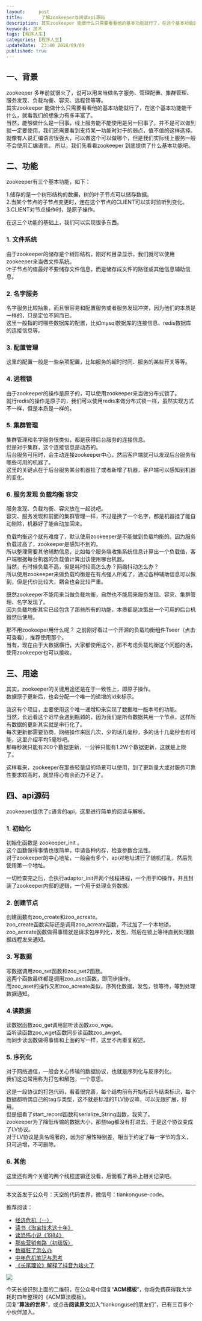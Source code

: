 ```yaml
---   
layout:     post  
title:       了解zookeeper与阅读api源码  
description: 其实zookeeper 能做什么只需要看看他的基本功能就行了，在这个基本功能能干什么，就看我们的想象力有多丰富了。      
keywords: 技术 
tags: [程序人生]  
categories: [程序人生]  
updateDate:  23:40 2018/09/09   
published: true   
---  
```



## 一、背景

zookeeper 多年前就很火了，说可以用来当做名字服务、管理配置、集群管理、服务发现、负载均衡、容灾、远程锁等等。  
其实zookeeper 能做什么只需要看看他的基本功能就行了，在这个基本功能能干什么，就看我们的想象力有多丰富了。  
当然，能够做什么是一回事，线上服务能不能使用是另一回事了，并不是可以做到就一定要使用，我们还需要看到支持某一功能时对于的弱点，值不值的这样选择。  
就像有人说汇编语言很强大，可以做这个可以做哪个，但是我们实际线上服务一般不会使用汇编语言。
所以，我们先看看zookeeper 到底提供了什么基本功能吧。  


## 二、功能


zookeeper有三个基本功能，如下：  


1.储存的是一个树形结构的数据，树的叶子节点可以储存数据。  
2.当某个节点的子节点变更时，连在这个节点的CLIENT可以实时监听到变化。  
3.CLIENT对节点操作时，是原子操作。  


在这三个功能的基础上，我们可以实现很多东西。  


### 1. 文件系统


由于zookeeper的储存是个树形结构，刚好和目录显示，我们就可以使用zookeeper来当做文件系统。  
叶子节点的值最好不要储存文件信息，而是储存成文件的路径或其他信息辅助信息。  


### 2. 名字服务  


名字服务比较抽象，而且很容易和配置服务或者服务发现冲突，因为他们的本质是一样的，只是定位不同而已。  
这里一般指的时哪些数据库的配置，比如mysql数据库的连接信息、redis数据库的连接信息等。  


### 3. 配置管理


这里的配置一般是一些杂项配置，比如服务的超时时间、服务的某些开关等等。  


### 4. 远程锁


由于zookeeper的操作是原子的，可以使用zookeeper来当做分布式锁了。  
就行redis的操作是原子的，我们可以使用redis来做分布式锁一样，虽然实现方式不一样，但是本质是一样的。  


### 5. 集群管理


集群管理和名字服务很类似，都是获得后台服务的连接信息。  
但是对于集群，这个连接信息是动态的。  
后台服务可用时，会主动连接zookeeper中心，然后客户端就可以发现后台服务有哪些可用的机器了。  
这里的关键点在于后台服务某台机器挂了或者新增了机器，客户端可以感知到机器的变化。  


### 6. 服务发现 负载均衡 容灾


服务发现、负载均衡、容灾放在一起说吧。  
容灾、服务发现和前面的集群管理一样，不过是换了一个名字，都是机器挂了能自动剔除，机器好了能自动加回来。  


负载均衡这个就有难度了，默认使用zookeeper是不能做到负载均衡的。因为服务负载过高了，zookeeper是感知不到的。  
所以整理需要其他辅助信息，比如每个服务端收集系统信息计算出一个负载值，客户端根据每台机器的负载值计算出该使用哪台机器。  
当然，有时候负载不高，但是耗时较高怎么办？网络抖动怎么办？  
所以使用zookeeper来做负载均衡是在有点强人所难了，通过各种辅助信息可以做到，但是代价比较大，耦合也会比较严重。  


既然zookeeper不能用来当做负载均衡，自然也不能用来服务发现、容灾、集群管理、名字发现了。  
因为负载均衡其实已经包含了那些所有的功能，本质都是决策出一个可用的后台机器然后使用。  


那不用zookeeper用什么呢？ 之前刚好看过一个开源的负载均衡组件Tseer（点击可查看），推荐使用那个。  
当有，现在由于大数据横行，大家都使用这个，那不考虑负载均衡这个问题的话，使用zookeeper也可以接收。  


## 三、用途

其实，zookeeper的关键用途还是在于一致性上，即原子操作。  
数据原子更新后，也会分配一个唯一的递增的id来标示。  


我这有个项目，主要使用这个唯一递增ID来实现了数据唯一版本号的功能。  
当然，长远看这个迟早会遇到瓶颈的，因为我们是所有数据共用一个节点，这样所有数据的更新其实就是串行化了。  
每次更新都需要协商，网络操作来回几次，少的话几毫秒，多的话十几毫秒也有可能，这里介绍平均5毫秒吧。  
那每秒就只能有200个数据更新，一分钟只能有1.2W个数据更新，这就是上限了。  


这样看来，zookeeper在那些轻量级的场景可以使用，到了更新量大或对服务可靠性要求较高时，就显得心有余而力不足了。  


## 四、api源码

zookeeper提供了c语言的api，这里进行简单的阅读与解析。  


### 1. 初始化


初始化函数是 zookeeper_init 。  
这个函数做得事情也很简单，申请各种内存，检查参数合法性。  
对于zookeeper的中心地址，一般会有多个，api对地址进行了随机打乱，然后先使用第一个地址。  


一切检查完之后，会执行adaptor_init开两个线程进程，一个用于IO操作，并且封装了zookeeper内部的逻辑，一个用于处理业务数据。


### 2. 创建节点

创建函数有zoo_create和zoo_acreate。  
zoo_create函数实际还是调用zoo_acreate函数，不过加了一个本地锁。  
zoo_acreate函数做得事情就是请求包序列化，发包，然后在锁上等待直到处理数据线程发来通知。  


### 3. 写数据


写数据调用zoo_set函数和zoo_set2函数。  
这两个函数最终都是调用zoo_aset函数，即同步操作。  
而zoo_aset的操作又和zoo_acreate类似，序列化数据，发包，锁等待，等到处理数据通知。


### 4.读数据


读数据函数zoo_get调用监听读函数zoo_wge。  
监听读函数zoo_wget函数同步读函数zoo_awget。  
而同步读函数做得事情和上面的写一样，这里不再重复叙述。  


### 5. 序列化


对于网络通信，一般会关心传输的数据协议，也就是序列化与反序列化。  
我们这边常用称为打包和解包，一个意思。  


这是一段协议的打包代码，看着很完善，每个结构前有开始标识与结束标识，每个数据都哟偶自己的tag与类型，这不就是标准的TLV协议嘛，可以无限扩展，好用。  
但是细看了start_record函数和serialize_String函数，我笑了。  
zookeeper为了降低传输的数据大小，那些tag都没有打进去，于是这个协议变成了LV协议。  
对于LV协议是臭名昭著的，因为扩展性特别差，相当于约定了每一字节的含义，只可追增，不可删除。  


### 6. 其他

这里还有两个关键的两个线程逻辑还没看，后面看了再补上相关记录吧。  




---


本文首发于公众号：天空的代码世界，微信号：tiankonguse-code。  


推荐阅读：  


* [经济危机（一）](https://mp.weixin.qq.com/s/hxO7oR8cLljSClYS-yE6pw)   
* [读书《淘宝技术这十年》](https://mp.weixin.qq.com/s/IeOQGh22U_1TPrf6sYYTkQ)   
* [读恐怖小说《1984》](https://mp.weixin.qq.com/s/q7HL5o_R5cqJc0b9Ll7EMw)    
* [那些营销套路（初级版）](https://mp.weixin.qq.com/s/xdvqZo9ll6kaL66Cdx)   
* [数据脏了怎么办](https://mp.weixin.qq.com/s/Blw4yxmIsE51dzzbNcfFbg)    
* [中年危机笔记与思考](https://mp.weixin.qq.com/s/dFzDtZS0JN6hhpc1DF-e_g)     
* [《长尾理论》解释了抖音为啥火了](https://mp.weixin.qq.com/s/sFWtMYj_WOKdgjolo7T56A)  



![](https://res.tiankonguse.com/images/tiankonguse-support.png)   


今天长按识别上面的二维码，在公众号中回复“**ACM模板**”，你将免费获得我大学耗时四年整理的《ACM算法模板》。  
回复“**算法的世界**”，或点击**阅读原文**加入“tiankonguse的朋友们”，已有三百多个小伙伴加入。  



